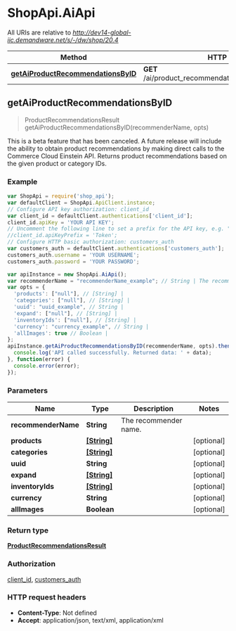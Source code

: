 # ShopApi.AiApi

All URIs are relative to *http://dev14-global-iic.demandware.net/s/-/dw/shop/20.4*

Method | HTTP request | Description
------------- | ------------- | -------------
[**getAiProductRecommendationsByID**](AiApi.md#getAiProductRecommendationsByID) | **GET** /ai/product_recommendations/{recommender_name} | 



## getAiProductRecommendationsByID

> ProductRecommendationsResult getAiProductRecommendationsByID(recommenderName, opts)



This is a beta feature that has been canceled. A future release will include the ability to obtain product recommendations by making direct calls to the Commerce Cloud Einstein API.  Returns product recommendations based on the given product or category IDs.

### Example

```javascript
var ShopApi = require('shop_api');
var defaultClient = ShopApi.ApiClient.instance;
// Configure API key authorization: client_id
var client_id = defaultClient.authentications['client_id'];
client_id.apiKey = 'YOUR API KEY';
// Uncomment the following line to set a prefix for the API key, e.g. "Token" (defaults to null)
//client_id.apiKeyPrefix = 'Token';
// Configure HTTP basic authorization: customers_auth
var customers_auth = defaultClient.authentications['customers_auth'];
customers_auth.username = 'YOUR USERNAME';
customers_auth.password = 'YOUR PASSWORD';

var apiInstance = new ShopApi.AiApi();
var recommenderName = "recommenderName_example"; // String | The recommender name.
var opts = {
  'products': ["null"], // [String] | 
  'categories': ["null"], // [String] | 
  'uuid': "uuid_example", // String | 
  'expand': ["null"], // [String] | 
  'inventoryIds': ["null"], // [String] | 
  'currency': "currency_example", // String | 
  'allImages': true // Boolean | 
};
apiInstance.getAiProductRecommendationsByID(recommenderName, opts).then(function(data) {
  console.log('API called successfully. Returned data: ' + data);
}, function(error) {
  console.error(error);
});

```

### Parameters



Name | Type | Description  | Notes
------------- | ------------- | ------------- | -------------
 **recommenderName** | **String**| The recommender name. | 
 **products** | [**[String]**](String.md)|  | [optional] 
 **categories** | [**[String]**](String.md)|  | [optional] 
 **uuid** | **String**|  | [optional] 
 **expand** | [**[String]**](String.md)|  | [optional] 
 **inventoryIds** | [**[String]**](String.md)|  | [optional] 
 **currency** | **String**|  | [optional] 
 **allImages** | **Boolean**|  | [optional] 

### Return type

[**ProductRecommendationsResult**](ProductRecommendationsResult.md)

### Authorization

[client_id](../README.md#client_id), [customers_auth](../README.md#customers_auth)

### HTTP request headers

- **Content-Type**: Not defined
- **Accept**: application/json, text/xml, application/xml

